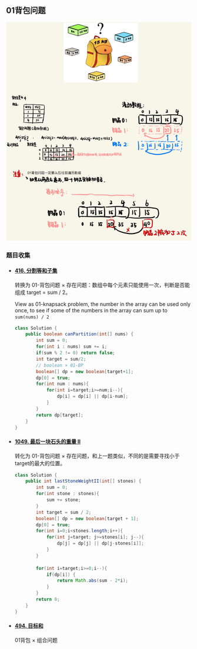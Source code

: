 ## 01背包问题

![01背包-滚动数组](../../static/tech/BackPack/01背包-滚动数组.png)

### 题目收集

- #### [416. 分割等和子集](https://leetcode.cn/problems/partition-equal-subset-sum/)

  转换为 01-背包问题 × 存在问题：数组中每个元素只能使用一次，判断是否能组成 target = sum / 2。

  View as 01-knapsack problem, the number in the array can be used only once, to see if some of the numbers in the array can sum up to ``sum(nums) / 2``

  ```java
  class Solution {
      public boolean canPartition(int[] nums) {
          int sum = 0;
          for(int i : nums) sum += i;
          if(sum % 2 != 0) return false;
          int target = sum/2;
          // boolean × 01-BP
          boolean[] dp = new boolean[target+1];
          dp[0] = true;
          for(int num : nums){
              for(int i=target;i>=num;i--){
                  dp[i] = dp[i] || dp[i-num];
              }
          }
          return dp[target];
      }
  }
  ```

- #### [1049. 最后一块石头的重量 II](https://leetcode.cn/problems/last-stone-weight-ii/)

  转化为 01-背包问题 × 存在问题，和上一题类似，不同的是需要寻找小于target的最大的位置。

  ```java
  class Solution {
      public int lastStoneWeightII(int[] stones) {
          int sum = 0;
          for(int stone : stones){
              sum += stone;
          }
          int target = sum / 2;
          boolean[] dp = new boolean[target + 1];
          dp[0] = true;
          for(int i=0;i<stones.length;i++){
              for(int j=target; j>=stones[i]; j--){
                  dp[j] = dp[j] || dp[j-stones[i]];
              }
          }
          
          for(int i=target;i>=0;i--){
              if(dp[i]) {
                  return Math.abs(sum - 2*i);
              }
          }
          return 0;
      }
  }
  ```

- #### [494. 目标和](https://leetcode.cn/problems/target-sum/)

  01背包 × 组合问题

  ```java
  ```

  